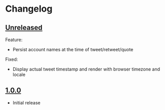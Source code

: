 # Changelog

## [Unreleased]

Feature:

 * Persist account names at the time of tweet/retweet/quote

Fixed:

 * Display actual tweet timestamp and render with browser timezone and locale


## [1.0.0]

 - Initial release


[Unreleased]: https://github.com/JakeWharton/dodo/compare/1.0.0...HEAD
[1.0.0]: https://github.com/JakeWharton/dodo/releases/tag/1.0.0
